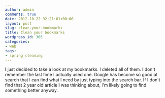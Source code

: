 ```yaml
---
author: admin
comments: true
date: 2012-10-22 02:21:01+00:00
layout: post
slug: clean-your-bookmarks
title: Clean your bookmarks
wordpress_id: 305
categories:
- web
tags:
- spring cleaning
---
```


I just decided to take a look at my bookmarks. I deleted all of them. I don't remember the last time I actually used one. Google has become so good at search that I can find what I need by just typing into the search bar. If I don't find that 2 year old article I was thinking about, I'm likely going to find something better anyway.


